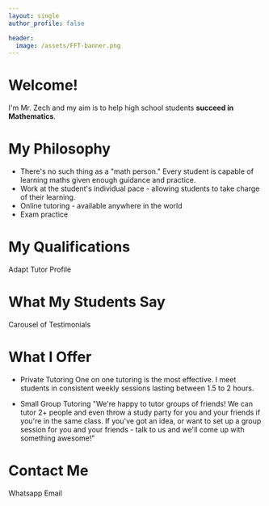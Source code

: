 ```yaml
---
layout: single
author_profile: false

header:
  image: /assets/FFT-banner.png
---
```


# Welcome!

I'm Mr. Zech and my aim is to help high school students **succeed in Mathematics**. 

# My Philosophy
* There's no such thing as a "math person." Every student is capable of learning maths given enough guidance and practice.
* Work at the student's individual pace - allowing students to take charge of their learning.
* Online tutoring - available anywhere in the world
* Exam practice

# My Qualifications
Adapt Tutor Profile
 
# What My Students Say
Carousel of Testimonials

# What I Offer
* Private Tutoring
One on one tutoring is the most effective. I meet students in consistent weekly sessions lasting between 1.5 to 2 hours.

* Small Group Tutoring
"We're happy to tutor groups of friends! We can tutor 2+ people and even throw a study party for you and your friends if you're in the same class. If you've got an idea, or want to set up a group session for you and your friends - talk to us and we'll come up with something awesome!"

# Contact Me
Whatsapp
Email
